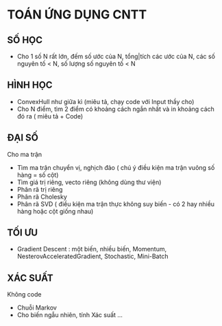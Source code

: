 # TOÁN ỨNG DỤNG CNTT
				
## SỐ HỌC
- Cho 1 số N rất lớn, đếm số ước của N, tổng|tích các ước của N, 
	các số nguyên tố < N, số lượng số nguyên tố < N
	
## HÌNH HỌC
- ConvexHull như giữa kì (miêu tả, chạy code với Input thầy cho)
- Cho N điểm, tìm 2 điểm có khoảng cách ngắn nhất và in khoảng cách đó ra ( miêu tả + Code)
					
## ĐẠI SỐ
Cho ma trận
- Tìm ma trận chuyển vị, nghịch đảo ( chú ý điều kiện ma trận vuông số hàng = số cột)
- Tìm giá trị riêng, vecto riêng (không dùng thư viện)
- Phân rã trị riêng
- Phân rã Cholesky 
- Phân rã SVD ( điều kiện ma trận thực không suy biến - có 2 hay nhiều hàng hoặc cột giống nhau)
				
## TỐI ƯU
- Gradient Descent : một biến, nhiều biến, Momentum, NesterovAcceleratedGradient, Stochastic, Mini-Batch
					
## XÁC SUẤT
Không code 
- Chuỗi Markov
- Cho biến ngẫu nhiên, tính Xác suất ...
	
	